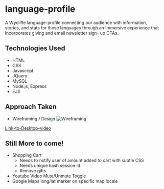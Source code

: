 # language-profile
A Wycliffe language-profile connecting our audience with information, stories, and stats for these
languages through an immersive experience that incorporates giving and email newsletter sign-
up CTAs.

## Technologies Used
* HTML
* CSS
* Javascript
* JQuery
* MySQL
* Node.js, Express
* EJS

## Approach Taken
* Wireframing / Design
![Wireframing](https://freekev.github.io/Cloud/assets/wyc/wireframe.jpg)

[Link-to-Desktop-video](https://youtu.be/jiTlZ5cFFBA)

## Still More to come!
* Shopping Cart
  - Needs to notify user of amount added to cart with subtle CSS
  - Needs unique hash session Id
  - Remove gifts
* Youtube Video Mute/Unmute Toggle
* Google Maps long/lat marker on specific map locale
